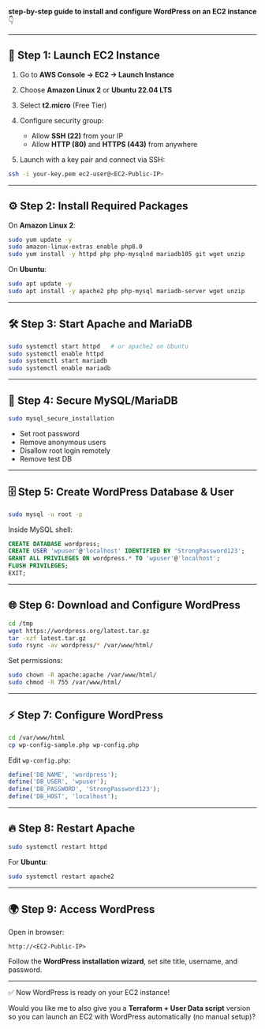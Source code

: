 **step-by-step guide to install and configure WordPress on an EC2 instance** 👇

---

## 🚀 Step 1: Launch EC2 Instance

1. Go to **AWS Console → EC2 → Launch Instance**
2. Choose **Amazon Linux 2** or **Ubuntu 22.04 LTS**
3. Select **t2.micro** (Free Tier)
4. Configure security group:

   * Allow **SSH (22)** from your IP
   * Allow **HTTP (80)** and **HTTPS (443)** from anywhere
5. Launch with a key pair and connect via SSH:

```bash
ssh -i your-key.pem ec2-user@<EC2-Public-IP>
```

---

## ⚙️ Step 2: Install Required Packages

On **Amazon Linux 2**:

```bash
sudo yum update -y
sudo amazon-linux-extras enable php8.0
sudo yum install -y httpd php php-mysqlnd mariadb105 git wget unzip
```

On **Ubuntu**:

```bash
sudo apt update -y
sudo apt install -y apache2 php php-mysql mariadb-server wget unzip
```

---

## 🛠 Step 3: Start Apache and MariaDB

```bash
sudo systemctl start httpd   # or apache2 on Ubuntu
sudo systemctl enable httpd
sudo systemctl start mariadb
sudo systemctl enable mariadb
```

---

## 🔑 Step 4: Secure MySQL/MariaDB

```bash
sudo mysql_secure_installation
```

* Set root password
* Remove anonymous users
* Disallow root login remotely
* Remove test DB

---

## 🗄 Step 5: Create WordPress Database & User

```bash
sudo mysql -u root -p
```

Inside MySQL shell:

```sql
CREATE DATABASE wordpress;
CREATE USER 'wpuser'@'localhost' IDENTIFIED BY 'StrongPassword123';
GRANT ALL PRIVILEGES ON wordpress.* TO 'wpuser'@'localhost';
FLUSH PRIVILEGES;
EXIT;
```

---

## 🌐 Step 6: Download and Configure WordPress

```bash
cd /tmp
wget https://wordpress.org/latest.tar.gz
tar -xzf latest.tar.gz
sudo rsync -av wordpress/* /var/www/html/
```

Set permissions:

```bash
sudo chown -R apache:apache /var/www/html/
sudo chmod -R 755 /var/www/html/
```

---

## ⚡ Step 7: Configure WordPress

```bash
cd /var/www/html
cp wp-config-sample.php wp-config.php
```

Edit `wp-config.php`:

```php
define('DB_NAME', 'wordpress');
define('DB_USER', 'wpuser');
define('DB_PASSWORD', 'StrongPassword123');
define('DB_HOST', 'localhost');
```

---

## 🔥 Step 8: Restart Apache

```bash
sudo systemctl restart httpd
```

For **Ubuntu**:

```bash
sudo systemctl restart apache2
```

---

## 🌍 Step 9: Access WordPress

Open in browser:

```
http://<EC2-Public-IP>
```

Follow the **WordPress installation wizard**, set site title, username, and password.

---

✅ Now WordPress is ready on your EC2 instance!

Would you like me to also give you a **Terraform + User Data script** version so you can launch an EC2 with WordPress automatically (no manual setup)?
